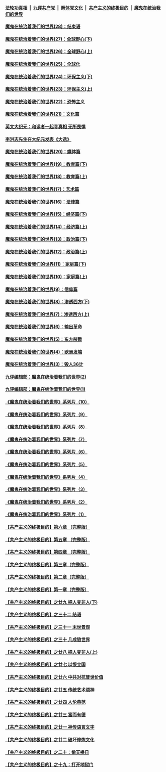 

####  [法轮功真相](../../../../basic/blob/master/README.md?t=03161831) &nbsp;|&nbsp; [九评共产党](../../../../9ping.md/blob/master/README.md?t=03161831) &nbsp;|&nbsp; [解体党文化](../../../../jtdwh.md/blob/master/README.md?t=03161831)  &nbsp;|&nbsp; [共产主义的终极目的](../../../../gczydzjmd.md/blob/master/README.md?t=03161831) &nbsp;|&nbsp; [魔鬼在统治我们的世界](../../../../mgztzwmdsj.md/blob/master/README.md?t=03161831) 

#### [魔鬼在统治着我们的世界(28)：结束语](../pages/nsc422/n10936246.md?t=03161831) 

#### [魔鬼在统治着我们的世界(27)：全球野心(下)](../pages/nsc422/n10928319.md?t=03161831) 

#### [魔鬼在统治着我们的世界(26)：全球野心(上)](../pages/nsc422/n10900318.md?t=03161831) 

#### [魔鬼在统治着我们的世界(25)：全球化](../pages/nsc422/n10788205.md?t=03161831) 

#### [魔鬼在统治着我们的世界(24)：环保主义(下)](../pages/nsc422/n10695307.md?t=03161831) 

#### [魔鬼在统治着我们的世界(23)：环保主义(上)](../pages/nsc422/n10688613.md?t=03161831) 

#### [魔鬼在统治着我们的世界(22)：恐怖主义](../pages/nsc422/n10614727.md?t=03161831) 

#### [魔鬼在统治着我们的世界(21)：文化篇](../pages/nsc422/n10597706.md?t=03161831) 

#### [英文大纪元：和读者一起寻真相 无所畏惧](../pages/nsc422/n12542027.md?t=03161831) 

#### [李洪志先生在大纪元发表《大选》](../pages/nsc422/n12534746.md?t=03161831) 

#### [魔鬼在统治着我们的世界(20)：媒体篇](../pages/nsc422/n10586579.md?t=03161831) 

#### [魔鬼在统治着我们的世界(19)：教育篇(下)](../pages/nsc422/n10564808.md?t=03161831) 

#### [魔鬼在统治着我们的世界(18)：教育篇(上)](../pages/nsc422/n10526970.md?t=03161831) 

#### [魔鬼在统治着我们的世界(17)：艺术篇](../pages/nsc422/n10499093.md?t=03161831) 

#### [魔鬼在统治着我们的世界(16)：法律篇](../pages/nsc422/n10485969.md?t=03161831) 

#### [魔鬼在统治着我们的世界(15)：经济篇(下)](../pages/nsc422/n10469975.md?t=03161831) 

#### [魔鬼在统治着我们的世界(14)：经济篇(上)](../pages/nsc422/n10457370.md?t=03161831) 

#### [魔鬼在统治着我们的世界(13)：政治篇(下)](../pages/nsc422/n10448270.md?t=03161831) 

#### [魔鬼在统治着我们的世界(12)：政治篇(上)](../pages/nsc422/n10444576.md?t=03161831) 

#### [魔鬼在统治着我们的世界(11)：家庭篇(下)](../pages/nsc422/n10440961.md?t=03161831) 

#### [魔鬼在统治着我们的世界(10)：家庭篇(上)](../pages/nsc422/n10435448.md?t=03161831) 

#### [魔鬼在统治着我们的世界(9)：信仰篇](../pages/nsc422/n10432159.md?t=03161831) 

#### [魔鬼在统治着我们的世界(8)：渗透西方(下)](../pages/nsc422/n10429603.md?t=03161831) 

#### [魔鬼在统治着我们的世界(7)：渗透西方(上)](../pages/nsc422/n10426013.md?t=03161831) 

#### [魔鬼在统治着我们的世界(6)：输出革命](../pages/nsc422/n10421536.md?t=03161831) 

#### [魔鬼在统治着我们的世界(5)：东方杀戮](../pages/nsc422/n10417707.md?t=03161831) 

#### [魔鬼在统治着我们的世界(4)：欧洲发端](../pages/nsc422/n10414890.md?t=03161831) 

#### [魔鬼在统治着我们的世界(3)：毁人36计](../pages/nsc422/n10411583.md?t=03161831) 

#### [九评编辑部：魔鬼在统治着我们的世界(2)](../pages/nsc422/n10410036.md?t=03161831) 

#### [九评编辑部：魔鬼在统治着我们的世界(1)](../pages/nsc422/n10406825.md?t=03161831) 

#### [《魔鬼在统治着我们的世界》系列片（10）](../pages/nsc422/n12292670.md?t=03161831) 

#### [《魔鬼在统治着我们的世界》系列片（9）](../pages/nsc422/n12290859.md?t=03161831) 

#### [《魔鬼在统治着我们的世界》系列片（8）](../pages/nsc422/n12287445.md?t=03161831) 

#### [《魔鬼在统治着我们的世界》系列片（7）](../pages/nsc422/n12283425.md?t=03161831) 

#### [《魔鬼在统治着我们的世界》系列片（6）](../pages/nsc422/n12282314.md?t=03161831) 

#### [《魔鬼在统治着我们的世界》系列片（5）](../pages/nsc422/n12281419.md?t=03161831) 

#### [《魔鬼在统治着我们的世界》系列片（4）](../pages/nsc422/n12274024.md?t=03161831) 

#### [《魔鬼在统治着我们的世界》系列片（3）](../pages/nsc422/n12271322.md?t=03161831) 

#### [《魔鬼在统治着我们的世界》系列片（2）](../pages/nsc422/n12269049.md?t=03161831) 

#### [《魔鬼在统治着我们的世界》系列片（1）](../pages/nsc422/n12267575.md?t=03161831) 

#### [【共产主义的终极目的】第六章 （完整版）](../pages/nsc422/n11428913.md?t=03161831) 

#### [【共产主义的终极目的】第五章 （完整版）](../pages/nsc422/n11428912.md?t=03161831) 

#### [【共产主义的终极目的】第四章 （完整版）](../pages/nsc422/n11428907.md?t=03161831) 

#### [【共产主义的终极目的】第三章（完整版）](../pages/nsc422/n11428848.md?t=03161831) 

#### [【共产主义的终极目的】第二章（完整版）](../pages/nsc422/n11428831.md?t=03161831) 

#### [【共产主义的终极目的】第一章（完整版）](../pages/nsc422/n11417651.md?t=03161831) 

#### [【共产主义的终极目的】之廿九 把人变非人(下)](../pages/nsc422/n11344140.md?t=03161831) 

#### [【共产主义的终极目的】之三十二 结语](../pages/nsc422/n11360535.md?t=03161831) 

#### [【共产主义的终极目的】之三十一 末世景观](../pages/nsc422/n11351129.md?t=03161831) 

#### [【共产主义的终极目的】之三十 几成狼世界](../pages/nsc422/n11348280.md?t=03161831) 

#### [【共产主义的终极目的】之廿八 把人变非人(上)](../pages/nsc422/n11340492.md?t=03161831) 

#### [【共产主义的终极目的】之廿七 以恨立国](../pages/nsc422/n11336944.md?t=03161831) 

#### [【共产主义的终极目的】之廿六 中共对抗普世价值](../pages/nsc422/n11324785.md?t=03161831) 

#### [【共产主义的终极目的】之廿五 传统艺术颂神](../pages/nsc422/n11296396.md?t=03161831) 

#### [【共产主义的终极目的】之廿四 人伦典范](../pages/nsc422/n11296397.md?t=03161831) 

#### [【共产主义的终极目的】之廿三 富而有德](../pages/nsc422/n11283598.md?t=03161831) 

#### [【共产主义的终极目的】之廿一 神传语言文字](../pages/nsc422/n11263265.md?t=03161831) 

#### [【共产主义的终极目的】之廿二 破坏修炼文化](../pages/nsc422/n11245728.md?t=03161831) 

#### [【共产主义的终极目的】之二十：偷天换日](../pages/nsc422/n11238846.md?t=03161831) 

#### [【共产主义的终极目的】之十九：打开地狱门](../pages/nsc422/n11206376.md?t=03161831) 


